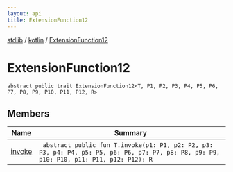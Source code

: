 ```yaml
---
layout: api
title: ExtensionFunction12
---
```

[stdlib](../../index.html) / [kotlin](../index.html) / [ExtensionFunction12](index.html)

# ExtensionFunction12

```
abstract public trait ExtensionFunction12<T, P1, P2, P3, P4, P5, P6, P7, P8, P9, P10, P11, P12, R> 
```
## Members
| Name | Summary |
|------|---------|
|[invoke](invoke.html)|&nbsp;&nbsp;`abstract public fun T.invoke(p1: P1, p2: P2, p3: P3, p4: P4, p5: P5, p6: P6, p7: P7, p8: P8, p9: P9, p10: P10, p11: P11, p12: P12): R`<br>|
